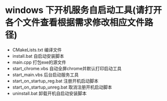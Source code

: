 # windows 下开机服务自启动工具(请打开各个文件查看根据需求修改相应文件路径)
* CMakeLists.txt 编译文件
* install.bat 自启动安装脚本
* main.cpp 打包exe的源文件
* start_chrome.vbs 自动全屏chrome并默认打印启动工具
* start_main.vbs 后台启动服务工具
* start_on_startup_reg.bat 注册开机启动脚本
* start_on_startup_unreg.bat 取消注册开机启动脚本
* uninstall.bat 卸载开机自启动安装脚本
